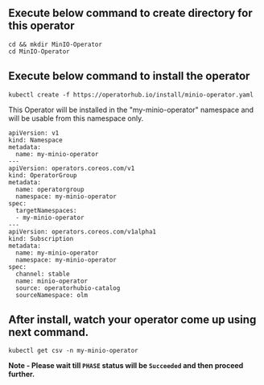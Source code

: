 ## Execute below command to create directory for this operator

```execute
cd && mkdir MinIO-Operator
cd MinIO-Operator
```

## Execute below command to install the operator

```execute
kubectl create -f https://operatorhub.io/install/minio-operator.yaml
```

This Operator will be installed in the "my-minio-operator" namespace and will be usable from this namespace only.

```
apiVersion: v1 
kind: Namespace 
metadata: 
  name: my-minio-operator 
--- 
apiVersion: operators.coreos.com/v1 
kind: OperatorGroup 
metadata: 
  name: operatorgroup 
  namespace: my-minio-operator 
spec: 
  targetNamespaces:
  - my-minio-operator 
---
apiVersion: operators.coreos.com/v1alpha1 
kind: Subscription 
metadata: 
  name: my-minio-operator 
  namespace: my-minio-operator 
spec: 
  channel: stable 
  name: minio-operator 
  source: operatorhubio-catalog 
  sourceNamespace: olm
```

## After install, watch your operator come up using next command.

```execute
kubectl get csv -n my-minio-operator
```

**Note - Please wait till `PHASE` status will be `Succeeded` and then proceed further.**